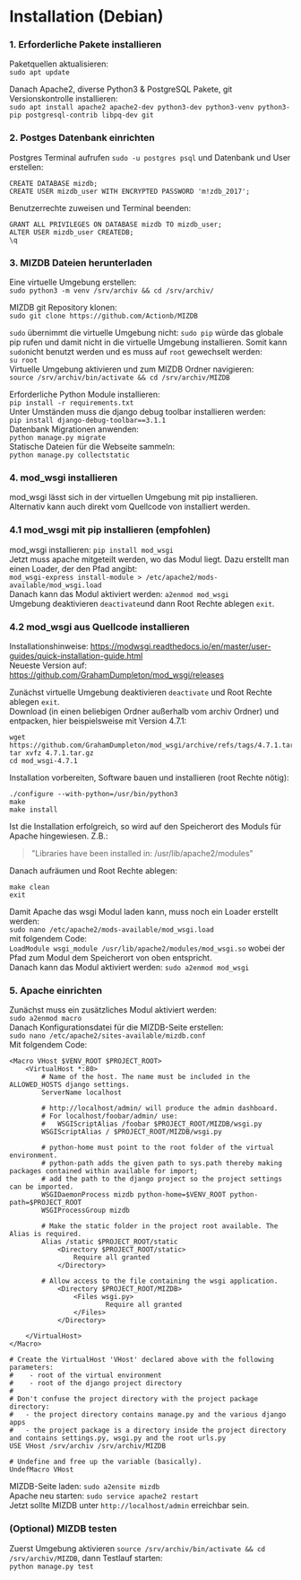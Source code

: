 # Installation (Debian) 

###  1. Erforderliche Pakete installieren

Paketquellen aktualisieren:  
`sudo apt update`

Danach Apache2, diverse Python3 & PostgreSQL Pakete, git Versionskontrolle installieren:  
`sudo apt install apache2 apache2-dev python3-dev python3-venv python3-pip postgresql-contrib libpq-dev git`


### 2. Postges Datenbank einrichten

Postgres Terminal aufrufen `sudo -u postgres psql` und Datenbank und User erstellen:  
```
CREATE DATABASE mizdb;
CREATE USER mizdb_user WITH ENCRYPTED PASSWORD 'm!zdb_2017';
```
Benutzerrechte zuweisen und Terminal beenden:  
```
GRANT ALL PRIVILEGES ON DATABASE mizdb TO mizdb_user;
ALTER USER mizdb_user CREATEDB;
\q
```


### 3. MIZDB Dateien herunterladen

Eine virtuelle Umgebung erstellen:  
`sudo python3 -m venv /srv/archiv && cd /srv/archiv/`

MIZDB git Repository klonen:  
`sudo git clone https://github.com/Actionb/MIZDB`

`sudo` übernimmt die virtuelle Umgebung nicht: `sudo pip` würde das globale pip rufen und damit nicht in die virtuelle Umgebung installieren. Somit kann `sudo`nicht benutzt werden und es muss auf `root` gewechselt werden:  
`su root`  
Virtuelle Umgebung aktivieren und zum MIZDB Ordner navigieren:  
`source /srv/archiv/bin/activate && cd /srv/archiv/MIZDB`

Erforderliche Python Module installieren:  
`pip install -r requirements.txt`  
Unter Umständen muss die django debug toolbar installieren werden:  
`pip install django-debug-toolbar==3.1.1`  
Datenbank Migrationen anwenden:  
`python manage.py migrate`  
Statische Dateien für die Webseite sammeln:  
`python manage.py collectstatic`  


### 4. mod_wsgi installieren
mod_wsgi lässt sich in der virtuellen Umgebung mit pip installieren.
Alternativ kann auch direkt vom Quellcode von installiert werden.

### 4.1 mod_wsgi mit pip installieren (empfohlen)

mod_wsgi installieren: `pip install mod_wsgi`  
Jetzt muss apache mitgeteilt werden, wo das Modul liegt. Dazu erstellt man einen Loader, der den Pfad angibt:  
```mod_wsgi-express install-module > /etc/apache2/mods-available/mod_wsgi.load```  
Danach kann das Modul aktiviert werden: `a2enmod mod_wsgi`   
Umgebung deaktivieren `deactivate`und dann Root Rechte ablegen `exit`.

### 4.2 mod_wsgi aus Quellcode installieren
Installationshinweise: https://modwsgi.readthedocs.io/en/master/user-guides/quick-installation-guide.html  
Neueste Version auf: https://github.com/GrahamDumpleton/mod_wsgi/releases

Zunächst virtuelle Umgebung deaktivieren `deactivate` und Root Rechte ablegen `exit`.  
Download (in einen beliebigen Ordner außerhalb vom archiv Ordner) und entpacken, hier beispielsweise mit Version 4.7.1:
```
wget https://github.com/GrahamDumpleton/mod_wsgi/archive/refs/tags/4.7.1.tar.gz
tar xvfz 4.7.1.tar.gz
cd mod_wsgi-4.7.1
```
Installation vorbereiten, Software bauen und installieren (root Rechte nötig):
```
./configure --with-python=/usr/bin/python3
make
make install
```
Ist die Installation erfolgreich, so wird auf den Speicherort des Moduls für Apache hingewiesen. Z.B.:
>"Libraries have been installed in: /usr/lib/apache2/modules"  

Danach aufräumen und Root Rechte ablegen:
```
make clean
exit
```
Damit Apache das wsgi Modul laden kann, muss noch ein Loader erstellt werden:  
`sudo nano /etc/apache2/mods-available/mod_wsgi.load`  
mit folgendem Code:  
`LoadModule wsgi_module /usr/lib/apache2/modules/mod_wsgi.so` 
wobei der Pfad zum Modul dem Speicherort von oben entspricht.  
Danach kann das Modul aktiviert werden: `sudo a2enmod mod_wsgi`

### 5. Apache einrichten

Zunächst muss ein zusätzliches Modul aktiviert werden:  
`sudo a2enmod macro`  
Danach Konfigurationsdatei für die MIZDB-Seite erstellen:  
`sudo nano /etc/apache2/sites-available/mizdb.conf`  
Mit folgendem Code:  
```
<Macro VHost $VENV_ROOT $PROJECT_ROOT>
	<VirtualHost *:80>  
		# Name of the host. The name must be included in the ALLOWED_HOSTS django settings.
		ServerName localhost
	
		# http://localhost/admin/ will produce the admin dashboard.
		# For localhost/foobar/admin/ use:
		# 	WSGIScriptAlias /foobar $PROJECT_ROOT/MIZDB/wsgi.py
 		WSGIScriptAlias / $PROJECT_ROOT/MIZDB/wsgi.py

 		# python-home must point to the root folder of the virtual environment.
 		# python-path adds the given path to sys.path thereby making packages contained within available for import;
 		# add the path to the django project so the project settings can be imported.
 		WSGIDaemonProcess mizdb python-home=$VENV_ROOT python-path=$PROJECT_ROOT
 		WSGIProcessGroup mizdb

 		# Make the static folder in the project root available. The Alias is required.
		Alias /static $PROJECT_ROOT/static
    		<Directory $PROJECT_ROOT/static>
        		Require all granted
    		</Directory>

		# Allow access to the file containing the wsgi application.
    		<Directory $PROJECT_ROOT/MIZDB>
        		<Files wsgi.py>
            			Require all granted
        		</Files>
    		</Directory>

	</VirtualHost>
</Macro>

# Create the VirtualHost 'VHost' declared above with the following parameters:
#	 - root of the virtual environment
#	 - root of the django project directory
#
# Don't confuse the project directory with the project package directory:
#	- the project directory contains manage.py and the various django apps
#	- the project package is a directory inside the project directory and contains settings.py, wsgi.py and the root urls.py
USE VHost /srv/archiv /srv/archiv/MIZDB

# Undefine and free up the variable (basically).
UndefMacro VHost
```

MIZDB-Seite laden: `sudo a2ensite mizdb`  
Apache neu starten: `sudo service apache2 restart`  
Jetzt sollte MIZDB unter `http://localhost/admin` erreichbar sein.

### (Optional) MIZDB testen

Zuerst Umgebung aktivieren `source /srv/archiv/bin/activate && cd /srv/archiv/MIZDB`, dann Testlauf starten:  
`python manage.py test`
